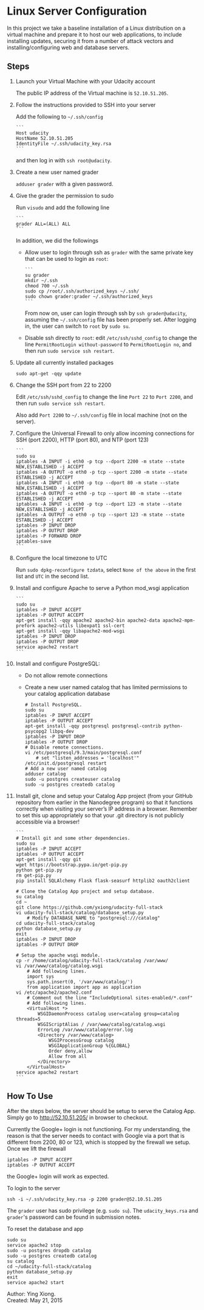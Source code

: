 Linux Server Configuration
==========================

In this project we take a baseline installation of a Linux distribution on a
virtual machine and prepare it to host our web applications, to include
installing updates, securing it from a number of attack vectors and
installing/configuring web and database servers.

Steps
-----

1. Launch your Virtual Machine with your Udacity account

   The public IP address of the Virtual machine is `52.10.51.205`.


2. Follow the instructions provided to SSH into your server

   Add the following to `~/.ssh/config`

       ```
       Host udacity
       HostName 52.10.51.205
       IdentityFile ~/.ssh/udacity_key.rsa
       ```

   and then log in with `ssh root@udacity`.


3. Create a new user named grader

   `adduser grader` with a given password.


4. Give the grader the permission to sudo

   Run `visudo` and add the following line

       ```
       grader ALL=(ALL) ALL
       ```

   In addition, we did the followings

   * Allow user to login through ssh as `grader` with the same private key that
     can be used to login as `root`:

         ```
         su grader
         mkdir ~/.ssh
         chmod 700 ~/.ssh
         sudo cp /root/.ssh/authorized_keys ~/.ssh/
         sudo chown grader:grader ~/.ssh/authorized_keys
         ```
     From now on, user can login through ssh by `ssh grader@udacity`, assuming
     the `~/.ssh/config` file has been properly set. After logging in, the user
     can switch to `root` by `sudo su`.

   * Disable ssh directly to `root`: edit `/etc/ssh/sshd_config` to change the
     line `PermitRootLogin without-password` to `PermitRootLogin no`, and then
     run `sudo service ssh restart`.


5. Update all currently installed packages

   `sudo apt-get -qqy update`


6. Change the SSH port from 22 to 2200

   Edit `/etc/ssh/sshd_config` to change the line `Port 22` to `Port 2200`, and
   then run `sudo service ssh restart`.

   Also add `Port 2200` to `~/.ssh/config` file in local machine (not on the
   server).


7. Configure the Universal Firewall to only allow incoming connections for SSH
   (port 2200), HTTP (port 80), and NTP (port 123)

       ```
       sudo su
       iptables -A INPUT -i eth0 -p tcp --dport 2200 -m state --state NEW,ESTABLISHED -j ACCEPT
       iptables -A OUTPUT -o eth0 -p tcp --sport 2200 -m state --state ESTABLISHED -j ACCEPT
       iptables -A INPUT -i eth0 -p tcp --dport 80 -m state --state NEW,ESTABLISHED -j ACCEPT
       iptables -A OUTPUT -o eth0 -p tcp --sport 80 -m state --state ESTABLISHED -j ACCEPT
       iptables -A INPUT -i eth0 -p tcp --dport 123 -m state --state NEW,ESTABLISHED -j ACCEPT
       iptables -A OUTPUT -o eth0 -p tcp --sport 123 -m state --state ESTABLISHED -j ACCEPT
       iptables -P INPUT DROP
       iptables -P OUTPUT DROP
       iptables -P FORWARD DROP
       iptables-save
       ```


8. Configure the local timezone to UTC

   Run `sudo dpkg-reconfigure tzdata`, select `None of the above` in the first
   list and `UTC` in the second list.


9. Install and configure Apache to serve a Python mod_wsgi application

       ```
       sudo su
       iptables -P INPUT ACCEPT
       iptables -P OUTPUT ACCEPT
       apt-get install -qqy apache2 apache2-bin apache2-data apache2-mpm-prefork apache2-utils libexpat1 ssl-cert
       apt-get install -qqy libapache2-mod-wsgi
       iptables -P INPUT DROP
       iptables -P OUTPUT DROP
       service apache2 restart
       ```

10. Install and configure PostgreSQL:
    * Do not allow remote connections
    * Create a new user named catalog that has limited permissions to your
      catalog application database

        ```
        # Install PostgreSQL.
        sudo su
        iptables -P INPUT ACCEPT
        iptables -P OUTPUT ACCEPT
        apt-get install -qqy postgresql postgresql-contrib python-psycopg2 libpq-dev
        iptables -P INPUT DROP
        iptables -P OUTPUT DROP
        # Disable remote connections.
        vi /etc/postgresql/9.3/main/postgresql.conf
            # set "listen_addresses = 'localhost'"
        /etc/init.d/postgresql restart
        # Add a new user named catalog
        adduser catalog
        sudo -u postgres createuser catalog
        sudo -u postgres createdb catalog
        ```


11. Install git, clone and setup your Catalog App project (from your GitHub
    repository from earlier in the Nanodegree program) so that it functions
    correctly when visiting your server’s IP address in a browser. Remember to
    set this up appropriately so that your .git directory is not publicly
    accessible via a browser!

        ```
        # Install git and some other dependencies.
        sudo su
        iptables -P INPUT ACCEPT
        iptables -P OUTPUT ACCEPT
        apt-get install -qqy git
        wget https://bootstrap.pypa.io/get-pip.py
        python get-pip.py
        rm get-pip.py
        pip install SQLAlchemy Flask flask-seasurf httplib2 oauth2client

        # Clone the Catalog App project and setup database.
        su catalog
        cd ~
        git clone https://github.com/yxiong/udacity-full-stack
        vi udacity-full-stack/catalog/database_setup.py
            # Modify DATABASE_NAME to "postgresql:///catalog"
        cd udacity-full-stack/catalog
        python database_setup.py
        exit
        iptables -P INPUT DROP
        iptables -P OUTPUT DROP

        # Setup the apache wsgi module.
        cp -r /home/catalog/udacity-full-stack/catalog /var/www/
        vi /var/www/catalog/catalog.wsgi
            # Add following lines.
            import sys
            sys.path.insert(0, '/var/www/catalog/')
            from application import app as application
        vi /etc/apache2/apache2.conf
            # Comment out the line "IncludeOptional sites-enabled/*.conf"
            # Add following lines.
            <VirtualHost *>
                WSGIDaemonProcess catalog user=catalog group=catalog threads=5
                WSGIScriptAlias / /var/www/catalog/catalog.wsgi
                ErrorLog /var/www/catalog/error.log
                <Directory /var/www/catalog>
                    WSGIProcessGroup catalog
                    WSGIApplicationGroup %{GLOBAL}
                    Order deny,allow
                    Allow from all
                </Directory>
            </VirtualHost>
        service apache2 restart
        ```


How To Use
----------

After the steps below, the server should be setup to serve the Catalog
App. Simply go to http://52.10.51.205/ in browser to checkout.


Currently the Google+ login is not functioning. For my understanding, the reason
is that the server needs to contact with Google via a port that is different
from 2200, 80 or 123, which is stopped by the firewall we setup. Once we lift the firewall

    iptables -P INPUT ACCEPT
    iptables -P OUTPUT ACCEPT

the Google+ login will work as expected.


To login to the server

    ssh -i ~/.ssh/udacity_key.rsa -p 2200 grader@52.10.51.205

The `grader` user has sudo privilege (e.g. `sudo su`). The `udacity_keys.rsa`
and `grader`'s password can be found in submission notes.


To reset the database and app

    sudo su
    service apache2 stop
    sudo -u postgres dropdb catalog
    sudo -u postgres createdb catalog
    su catalog
    cd ~/udacity-full-stack/catalog
    python database_setup.py
    exit
    service apache2 start


Author: Ying Xiong.  
Created: May 21, 2015
